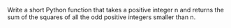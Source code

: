Write a short Python function that takes a positive integer n and returns
the sum of the squares of all the odd positive integers smaller than n.